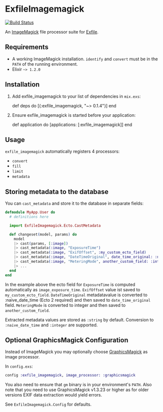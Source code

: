 # ExfileImagemagick

[![Build Status](https://travis-ci.org/keichan34/exfile-imagemagick.svg?branch=master)](https://travis-ci.org/keichan34/exfile-imagemagick)

An [ImageMagick](http://www.imagemagick.org) file processor suite for [Exfile](https://github.com/keichan34/exfile).

## Requirements

* A working ImageMagick installation. `identify` and `convert` must be in the
  `PATH` of the running environment.
* Elixir `~> 1.2.0`

## Installation

  1. Add exfile_imagemagick to your list of dependencies in `mix.exs`:

        def deps do
          [{:exfile_imagemagick, "~> 0.1.4"}]
        end

  2. Ensure exfile_imagemagick is started before your application:

        def application do
          [applications: [:exfile_imagemagick]]
        end

## Usage

`exfile_imagemagick` automatically registers 4 processors:

* `convert`
* `fill`
* `limit`
* `metadata`

## Storing metadata to the database

You can `cast_metadata` and store it to the database in separate fields:

``` elixir
defmodule MyApp.User do
  # definitions here

  import ExfileImagemagick.Ecto.CastMetadata

  def changeset(model, params) do
    model
    |> cast(params, [:image])
    |> cast_metadata(:image, "ExposureTime")
    |> cast_metadata(:image, "ExifOffset", :my_custom_ecto_field)
    |> cast_metadata(:image, "DateTimeOriginal", date_time_original: :naive_datetime)
    |> cast_metadata(:image, "MeteringMode", another_custom_field: :integer)
    |> ...
  end
end
```

In the example above the ecto field for `ExposureTime` is computed automatically as `image_exposure_time`.
`ExifOffset` value ist saved to `my_custom_ecto_field`.
`DateTimeOriginal` metadatavalue is converted to :naive_date_time (Ecto 2 required) and then saved  to `date_time_original` field. `MeteringMode` is converted to integer and then saved to `another_custom_field`.

Extracted metadata values are stored as `:string` by default. Conversion to `:naive_date_time` and `:integer` are supported.

## Optional GraphicsMagick Configuration

Instead of ImageMagick you may optionally choose [GraphicsMagick](www.graphicsmagick.org) as image processor.

In `config.exs`:

```elixir
config :exfile_imagemagick, image_processor: :graphicsmagick
```

You also need to ensure that `gm` binary is in your environment's `PATH`.
Also note that you need to use GraphicsMagick v1.3.23 or higher as for older versions
EXIF data extraction would yield errors.

See `ExfileImagemagick.Config` for defaults.
